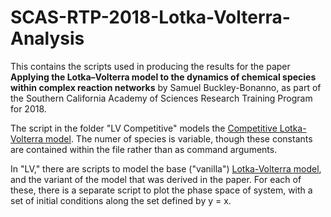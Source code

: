 # SCAS-RTP-2018-Lotka-Volterra-Analysis

This contains the scripts used in producing the results for the paper **Applying the Lotka–Volterra model to the dynamics of chemical species within complex reaction networks** by Samuel Buckley-Bonanno, as part of the Southern California Academy of Sciences Research Training Program for 2018. 

The script in the folder "LV Competitive" models the [Competitive Lotka-Volterra model](https://en.wikipedia.org/wiki/Competitive_Lotka%E2%80%93Volterra_equations). The numer of species is variable, though these constants are contained within the file rather than as command arguments.

In "LV," there are scripts to model the base ("vanilla") [Lotka-Volterra model](https://en.wikipedia.org/wiki/Lotka%E2%80%93Volterra_equations), and the variant of the model that was derived in the paper. For each of these, there is a separate script to plot the phase space of system, with a set of initial conditions along the set defined by y = x. 
